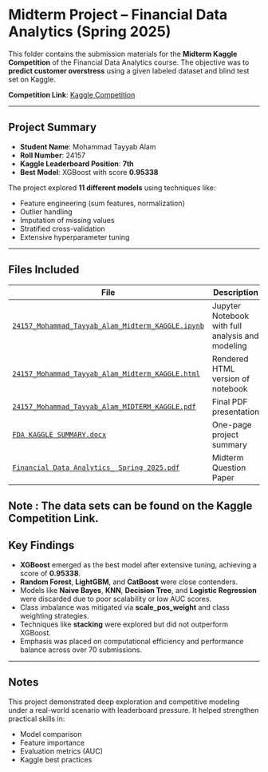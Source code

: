 # Midterm Project – Financial Data Analytics (Spring 2025)

This folder contains the submission materials for the **Midterm Kaggle Competition** of the Financial Data Analytics course. The objective was to **predict customer overstress** using a given labeled dataset and blind test set on Kaggle.

 **Competition Link**: [Kaggle Competition](https://www.kaggle.com/competitions/financial-data-analytics)

---

##  Project Summary

- **Student Name**: Mohammad Tayyab Alam  
- **Roll Number**: 24157  
- **Kaggle Leaderboard Position**: **7th**
- **Best Model**: XGBoost with score **0.95338**

The project explored **11 different models** using techniques like:
- Feature engineering (sum features, normalization)
- Outlier handling
- Imputation of missing values
- Stratified cross-validation
- Extensive hyperparameter tuning

---

##  Files Included

| File | Description |
|------|-------------|
| [`24157_Mohammad_Tayyab_Alam_Midterm_KAGGLE.ipynb`](https://github.com/tayyabalam77/course-progress/blob/main/Midterm_Kaggle_Project/24157_Mohammad_Tayyab_Alam_Midterm_KAGGLE%20.ipynb) | Jupyter Notebook with full analysis and modeling |
| [`24157_Mohammad_Tayyab_Alam_Midterm_KAGGLE.html`](https://github.com/tayyabalam77/course-progress/blob/main/Midterm_Kaggle_Project/24157_Mohammad_Tayyab_Alam_Midterm_KAGGLE%20.html) | Rendered HTML version of notebook |
| [`24157_Mohammad_Tayyab_Alam_MIDTERM_KAGGLE.pdf`](https://github.com/tayyabalam77/course-progress/blob/main/Midterm_Kaggle_Project/24157_Mohammad_Tayyab_Alam_MIDTERM_KAGGLE%20.pdf) | Final PDF presentation |
| [`FDA KAGGLE SUMMARY.docx`](https://github.com/tayyabalam77/course-progress/blob/main/Midterm_Kaggle_Project/FDA%20KAGGLE%20SUMMARY.docx) | One-page project summary |
| [`Financial Data Analytics_ Spring 2025.pdf`](https://github.com/tayyabalam77/course-progress/blob/main/Midterm_Kaggle_Project/Financial%20Data%20Analytics_%20Spring%202025%20.pdf) | Midterm Question Paper |

**Note** : The data sets can be found on the Kaggle Competition Link.
---

##  Key Findings

- **XGBoost** emerged as the best model after extensive tuning, achieving a score of **0.95338**.
- **Random Forest**, **LightGBM**, and **CatBoost** were close contenders.
- Models like **Naive Bayes**, **KNN**, **Decision Tree**, and **Logistic Regression** were discarded due to poor scalability or low AUC scores.
- Class imbalance was mitigated via **scale_pos_weight** and class weighting strategies.
- Techniques like **stacking** were explored but did not outperform XGBoost.
- Emphasis was placed on computational efficiency and performance balance across over 70 submissions.

---

##  Notes

This project demonstrated deep exploration and competitive modeling under a real-world scenario with leaderboard pressure. It helped strengthen practical skills in:
- Model comparison
- Feature importance
- Evaluation metrics (AUC)
- Kaggle best practices

